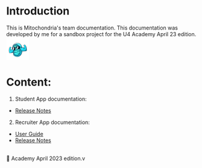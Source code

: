 # Introduction

This is Mitochondria's team documentation. This documentation was developed by me for a sandbox project for the U4 Academy April 23 edition.  
![mitochondria](/.attachments/mitochondria.png)

# Content:

1. Student App documentation:

- [Release Notes](/StudentApp/README.md)

2. Recruiter App documentation:

- [User Guide](/RecruiterApp/User-Guide-RecruiterApp.md)
- [Release Notes](/RecruiterApp/Release-Notes-RecruiterApp.md)
  <br>
  <br>

🍄 Academy April 2023 edition.v
